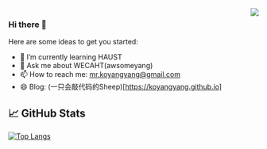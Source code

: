 <img align="right" src="https://github-readme-stats.vercel.app/api?username=koyangyang&show_icons=true&hide_title=true&hide_border=true" />

### Hi there 👋

Here are some ideas to get you started:

- 🌱 I’m currently learning HAUST
- 💬 Ask me about WECAHT(awsomeyang)
- 📫 How to reach me: mr.koyangyang@gmail.com
- 😄 Blog: (一只会敲代码的Sheep)[https://koyangyang.github.io]


## &#x1f4c8; GitHub Stats

[![Top Langs](https://github-readme-stats.vercel.app/api/top-langs/?username=koyangyang&layout=compact)](https://github.com/anuraghazra/github-readme-stats)


<!--
[![Top Langs](https://github-readme-stats.vercel.app/api/top-langs/?username=koyangyang&langs_count=8)](https://github.com/anuraghazra/github-readme-stats)
- 🔭 I’m currently working on ...
- 👯 I’m looking to collaborate on ...
- 🤔 I’m looking for help with ...
- 💬 Ask me about ...
- 📫 How to reach me: ...
- 😄 Pronouns: ...
- ⚡ Fun fact: ...
-->
